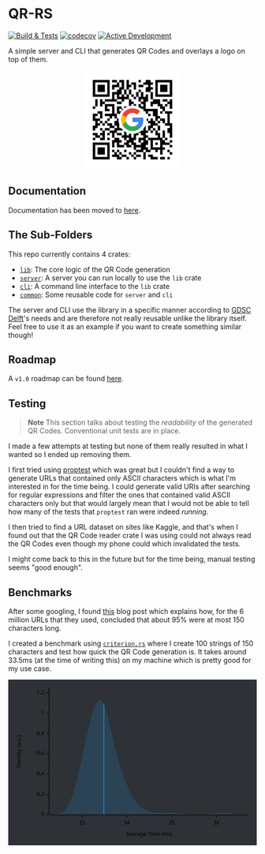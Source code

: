 # QR-RS

[![Build & Tests](https://github.com/AntoniosBarotsis/qr-rs/actions/workflows/ci.yml/badge.svg)](https://github.com/AntoniosBarotsis/qr-rs/actions/workflows/ci.yml)
[![codecov](https://codecov.io/github/AntoniosBarotsis/qr-rs/branch/master/graph/badge.svg?token=T7OWF8OHDR)](https://codecov.io/github/AntoniosBarotsis/qr-rs)
[![Active Development](https://img.shields.io/badge/Maintenance%20Level-Actively%20Developed-brightgreen.svg)](https://gist.github.com/cheerfulstoic/d107229326a01ff0f333a1d3476e068d)

A simple server and CLI that generates QR Codes and overlays a logo on top of them.

<p align="center">
  <img src="assets/example.png" alt="Example" width="200">
</p>

## Documentation

Documentation has been moved to [here](https://antoniosbarotsis.github.io/qr-rs/).

## The Sub-Folders

This repo currently contains 4 crates:

- [`lib`](./lib): The core logic of the QR Code generation
- [`server`](./server): A server you can run locally to use the `lib` crate
- [`cli`](./cli): A command line interface to the `lib` crate
- [`common`](./common): Some reusable code for `server` and `cli`

The server and CLI use the library in a specific manner according to 
[GDSC Delft](https://gdsc.community.dev/delft-university-of-technology/)'s needs and are therefore
not really reusable unlike the library itself. Feel free to use it as an example if you want to
create something similar though! 

## Roadmap

A `v1.0` roadmap can be found [here](https://github.com/users/AntoniosBarotsis/projects/3/views/1).

## Testing

> **Note** This section talks about testing the *readability* of the generated QR Codes.
  Conventional unit tests are in place.

I made a few attempts at testing but none of them really resulted in what I wanted so I ended up
removing them.

I first tried using [proptest](https://github.com/proptest-rs/proptest) which was great but I
couldn't find a way to generate URLs that contained only ASCII characters which is what I'm
interested in for the time being. I could generate valid URIs after searching for regular
expressions and filter the ones that contained valid ASCII characters only but that would largely
mean that I would not be able to tell how many of the tests that `proptest` ran were indeed 
*running*.

I then tried to find a URL dataset on sites like Kaggle, and that's when I found out that the
QR Code reader crate I was using could not always read the QR Codes even though my phone could
which invalidated the tests.

I might come back to this in the future but for the time being, manual testing seems "good enough".

## Benchmarks

After some googling, I found [this](http://www.supermind.org/blog/740/average-length-of-a-url-part-2)
blog post which explains how, for the 6 million URLs that they used, concluded that about 95% were
at most 150 characters long.

I created a benchmark using [`criterion.rs`](https://github.com/bheisler/criterion.rs) where I
create 100 strings of 150 characters and test how quick the QR Code generation is. It takes around
33.5ms (at the time of writing this) on my machine which is pretty good for my use case.

<p align="center">
  <img src="assets/plot.svg" alt="Benchmark" width="600">
</p>
